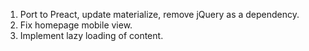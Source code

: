 1. Port to Preact, update materialize, remove jQuery as a dependency.
2. Fix homepage mobile view.
3. Implement lazy loading of content.